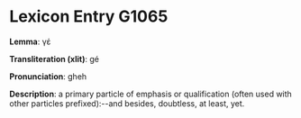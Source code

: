 # Lexicon Entry G1065

**Lemma**: γέ

**Transliteration (xlit)**: gé

**Pronunciation**: gheh

**Description**:
a primary particle of emphasis or qualification (often used with other particles prefixed):--and besides, doubtless, at least, yet.
